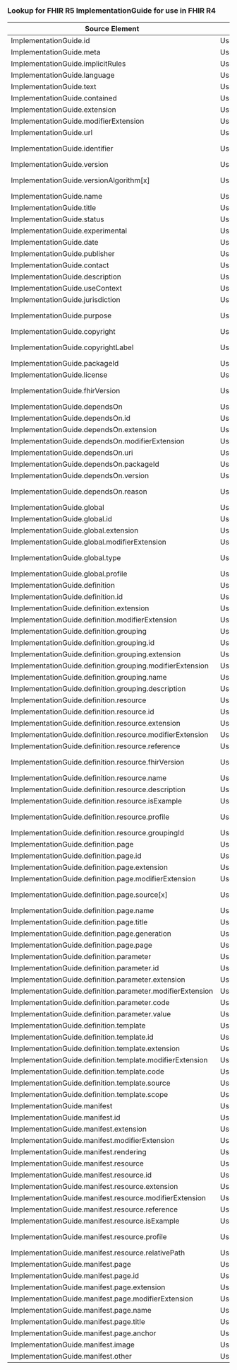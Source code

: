 ### Lookup for FHIR R5 ImplementationGuide for use in FHIR R4

| Source Element | Usage | Target |
| -------------- | ----- | ------ |
| ImplementationGuide.id | UseElementSameName | ImplementationGuide.id |
| ImplementationGuide.meta | UseElementSameName | ImplementationGuide.meta |
| ImplementationGuide.implicitRules | UseElementSameName | ImplementationGuide.implicitRules |
| ImplementationGuide.language | UseElementSameName | ImplementationGuide.language |
| ImplementationGuide.text | UseElementSameName | ImplementationGuide.text |
| ImplementationGuide.contained | UseElementSameName | ImplementationGuide.contained |
| ImplementationGuide.extension | UseElementSameName | ImplementationGuide.extension |
| ImplementationGuide.modifierExtension | UseElementSameName | ImplementationGuide.modifierExtension |
| ImplementationGuide.url | UseElementSameName | ImplementationGuide.url |
| ImplementationGuide.identifier | UseExtension | http://hl7.org/fhir/5.0/StructureDefinition/extension-ImplementationGuide.identifier |
| ImplementationGuide.version | UseElementSameName | ImplementationGuide.version |
| ImplementationGuide.versionAlgorithm[x] | UseExtension | http://hl7.org/fhir/5.0/StructureDefinition/extension-ImplementationGuide.versionAlgorithm |
| ImplementationGuide.name | UseElementSameName | ImplementationGuide.name |
| ImplementationGuide.title | UseElementSameName | ImplementationGuide.title |
| ImplementationGuide.status | UseElementSameName | ImplementationGuide.status |
| ImplementationGuide.experimental | UseElementSameName | ImplementationGuide.experimental |
| ImplementationGuide.date | UseElementSameName | ImplementationGuide.date |
| ImplementationGuide.publisher | UseElementSameName | ImplementationGuide.publisher |
| ImplementationGuide.contact | UseElementSameName | ImplementationGuide.contact |
| ImplementationGuide.description | UseElementSameName | ImplementationGuide.description |
| ImplementationGuide.useContext | UseElementSameName | ImplementationGuide.useContext |
| ImplementationGuide.jurisdiction | UseElementSameName | ImplementationGuide.jurisdiction |
| ImplementationGuide.purpose | UseExtension | http://hl7.org/fhir/5.0/StructureDefinition/extension-ImplementationGuide.purpose |
| ImplementationGuide.copyright | UseElementSameName | ImplementationGuide.copyright |
| ImplementationGuide.copyrightLabel | UseExtension | http://hl7.org/fhir/5.0/StructureDefinition/extension-ImplementationGuide.copyrightLabel |
| ImplementationGuide.packageId | UseElementSameName | ImplementationGuide.packageId |
| ImplementationGuide.license | UseElementSameName | ImplementationGuide.license |
| ImplementationGuide.fhirVersion | UseExtension | http://hl7.org/fhir/5.0/StructureDefinition/extension-ImplementationGuide.fhirVersion |
| ImplementationGuide.dependsOn | UseElementSameName | ImplementationGuide.dependsOn |
| ImplementationGuide.dependsOn.id | UseElementSameName | ImplementationGuide.dependsOn.id |
| ImplementationGuide.dependsOn.extension | UseElementSameName | ImplementationGuide.dependsOn.extension |
| ImplementationGuide.dependsOn.modifierExtension | UseElementSameName | ImplementationGuide.dependsOn.modifierExtension |
| ImplementationGuide.dependsOn.uri | UseElementSameName | ImplementationGuide.dependsOn.uri |
| ImplementationGuide.dependsOn.packageId | UseElementSameName | ImplementationGuide.dependsOn.packageId |
| ImplementationGuide.dependsOn.version | UseElementSameName | ImplementationGuide.dependsOn.version |
| ImplementationGuide.dependsOn.reason | UseExtension | http://hl7.org/fhir/5.0/StructureDefinition/extension-ImplementationGuide.dependsOn.reason |
| ImplementationGuide.global | UseElementSameName | ImplementationGuide.global |
| ImplementationGuide.global.id | UseElementSameName | ImplementationGuide.global.id |
| ImplementationGuide.global.extension | UseElementSameName | ImplementationGuide.global.extension |
| ImplementationGuide.global.modifierExtension | UseElementSameName | ImplementationGuide.global.modifierExtension |
| ImplementationGuide.global.type | UseExtension | http://hl7.org/fhir/5.0/StructureDefinition/extension-ImplementationGuide.global.type |
| ImplementationGuide.global.profile | UseElementSameName | ImplementationGuide.global.profile |
| ImplementationGuide.definition | UseElementSameName | ImplementationGuide.definition |
| ImplementationGuide.definition.id | UseElementSameName | ImplementationGuide.definition.id |
| ImplementationGuide.definition.extension | UseElementSameName | ImplementationGuide.definition.extension |
| ImplementationGuide.definition.modifierExtension | UseElementSameName | ImplementationGuide.definition.modifierExtension |
| ImplementationGuide.definition.grouping | UseElementSameName | ImplementationGuide.definition.grouping |
| ImplementationGuide.definition.grouping.id | UseElementSameName | ImplementationGuide.definition.grouping.id |
| ImplementationGuide.definition.grouping.extension | UseElementSameName | ImplementationGuide.definition.grouping.extension |
| ImplementationGuide.definition.grouping.modifierExtension | UseElementSameName | ImplementationGuide.definition.grouping.modifierExtension |
| ImplementationGuide.definition.grouping.name | UseElementSameName | ImplementationGuide.definition.grouping.name |
| ImplementationGuide.definition.grouping.description | UseElementSameName | ImplementationGuide.definition.grouping.description |
| ImplementationGuide.definition.resource | UseElementSameName | ImplementationGuide.definition.resource |
| ImplementationGuide.definition.resource.id | UseElementSameName | ImplementationGuide.definition.resource.id |
| ImplementationGuide.definition.resource.extension | UseElementSameName | ImplementationGuide.definition.resource.extension |
| ImplementationGuide.definition.resource.modifierExtension | UseElementSameName | ImplementationGuide.definition.resource.modifierExtension |
| ImplementationGuide.definition.resource.reference | UseElementSameName | ImplementationGuide.definition.resource.reference |
| ImplementationGuide.definition.resource.fhirVersion | UseExtension | http://hl7.org/fhir/5.0/StructureDefinition/extension-ImplementationGuide.definition.resource.fhirVersion |
| ImplementationGuide.definition.resource.name | UseElementSameName | ImplementationGuide.definition.resource.name |
| ImplementationGuide.definition.resource.description | UseElementSameName | ImplementationGuide.definition.resource.description |
| ImplementationGuide.definition.resource.isExample | UseElementSameName | ImplementationGuide.definition.resource.example[x] |
| ImplementationGuide.definition.resource.profile | UseExtension | http://hl7.org/fhir/5.0/StructureDefinition/extension-ImplementationGuide.definition.resource.profile |
| ImplementationGuide.definition.resource.groupingId | UseElementSameName | ImplementationGuide.definition.resource.groupingId |
| ImplementationGuide.definition.page | UseElementSameName | ImplementationGuide.definition.page |
| ImplementationGuide.definition.page.id | UseElementSameName | ImplementationGuide.definition.page.id |
| ImplementationGuide.definition.page.extension | UseElementSameName | ImplementationGuide.definition.page.extension |
| ImplementationGuide.definition.page.modifierExtension | UseElementSameName | ImplementationGuide.definition.page.modifierExtension |
| ImplementationGuide.definition.page.source[x] | UseExtension | http://hl7.org/fhir/5.0/StructureDefinition/extension-ImplementationGuide.definition.page.source |
| ImplementationGuide.definition.page.name | UseElementSameName | ImplementationGuide.definition.page.name[x] |
| ImplementationGuide.definition.page.title | UseElementSameName | ImplementationGuide.definition.page.title |
| ImplementationGuide.definition.page.generation | UseElementSameName | ImplementationGuide.definition.page.generation |
| ImplementationGuide.definition.page.page | UseElementSameName | ImplementationGuide.definition.page.page |
| ImplementationGuide.definition.parameter | UseElementSameName | ImplementationGuide.definition.parameter |
| ImplementationGuide.definition.parameter.id | UseElementSameName | ImplementationGuide.definition.parameter.id |
| ImplementationGuide.definition.parameter.extension | UseElementSameName | ImplementationGuide.definition.parameter.extension |
| ImplementationGuide.definition.parameter.modifierExtension | UseElementSameName | ImplementationGuide.definition.parameter.modifierExtension |
| ImplementationGuide.definition.parameter.code | UseElementSameName | ImplementationGuide.definition.parameter.code |
| ImplementationGuide.definition.parameter.value | UseElementSameName | ImplementationGuide.definition.parameter.value |
| ImplementationGuide.definition.template | UseElementSameName | ImplementationGuide.definition.template |
| ImplementationGuide.definition.template.id | UseElementSameName | ImplementationGuide.definition.template.id |
| ImplementationGuide.definition.template.extension | UseElementSameName | ImplementationGuide.definition.template.extension |
| ImplementationGuide.definition.template.modifierExtension | UseElementSameName | ImplementationGuide.definition.template.modifierExtension |
| ImplementationGuide.definition.template.code | UseElementSameName | ImplementationGuide.definition.template.code |
| ImplementationGuide.definition.template.source | UseElementSameName | ImplementationGuide.definition.template.source |
| ImplementationGuide.definition.template.scope | UseElementSameName | ImplementationGuide.definition.template.scope |
| ImplementationGuide.manifest | UseElementSameName | ImplementationGuide.manifest |
| ImplementationGuide.manifest.id | UseElementSameName | ImplementationGuide.manifest.id |
| ImplementationGuide.manifest.extension | UseElementSameName | ImplementationGuide.manifest.extension |
| ImplementationGuide.manifest.modifierExtension | UseElementSameName | ImplementationGuide.manifest.modifierExtension |
| ImplementationGuide.manifest.rendering | UseElementSameName | ImplementationGuide.manifest.rendering |
| ImplementationGuide.manifest.resource | UseElementSameName | ImplementationGuide.manifest.resource |
| ImplementationGuide.manifest.resource.id | UseElementSameName | ImplementationGuide.manifest.resource.id |
| ImplementationGuide.manifest.resource.extension | UseElementSameName | ImplementationGuide.manifest.resource.extension |
| ImplementationGuide.manifest.resource.modifierExtension | UseElementSameName | ImplementationGuide.manifest.resource.modifierExtension |
| ImplementationGuide.manifest.resource.reference | UseElementSameName | ImplementationGuide.manifest.resource.reference |
| ImplementationGuide.manifest.resource.isExample | UseElementSameName | ImplementationGuide.manifest.resource.example[x] |
| ImplementationGuide.manifest.resource.profile | UseExtension | http://hl7.org/fhir/5.0/StructureDefinition/extension-ImplementationGuide.manifest.resource.profile |
| ImplementationGuide.manifest.resource.relativePath | UseElementSameName | ImplementationGuide.manifest.resource.relativePath |
| ImplementationGuide.manifest.page | UseElementSameName | ImplementationGuide.manifest.page |
| ImplementationGuide.manifest.page.id | UseElementSameName | ImplementationGuide.manifest.page.id |
| ImplementationGuide.manifest.page.extension | UseElementSameName | ImplementationGuide.manifest.page.extension |
| ImplementationGuide.manifest.page.modifierExtension | UseElementSameName | ImplementationGuide.manifest.page.modifierExtension |
| ImplementationGuide.manifest.page.name | UseElementSameName | ImplementationGuide.manifest.page.name |
| ImplementationGuide.manifest.page.title | UseElementSameName | ImplementationGuide.manifest.page.title |
| ImplementationGuide.manifest.page.anchor | UseElementSameName | ImplementationGuide.manifest.page.anchor |
| ImplementationGuide.manifest.image | UseElementSameName | ImplementationGuide.manifest.image |
| ImplementationGuide.manifest.other | UseElementSameName | ImplementationGuide.manifest.other |
